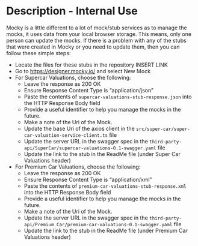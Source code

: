 # Description - Internal Use

Mocky is a little different to a lot of mock/stub services as to manage the mocks, it uses data from your local browser storage. This means, only one person can update the mocks. If there is a problem with any of the stubs that were created in Mocky or you need to update them, then you can follow these simple steps:

- Locate the files for these stubs in the repository INSERT LINK
- Go to https://designer.mocky.io/ and select New Mock
- For Supercar Valuations, choose the following:
    - Leave the response as 200 OK
    - Ensure Response Content Type is “application/json”
    - Paste the contents of `supercar-valuations-stub-response.json` into the HTTP Response Body field
    - Provide a useful identifier to help you manage the mocks in the future.
    - Make a note of the Uri of the Mock.
    - Update the base Uri of the axios client in the `src/super-car/super-car-valuation-service-client.ts` file
    - Update the server URL in the swagger spec in the `third-party-api/SuperCar/supercar-valuations-0.1-swagger.yaml` file
    - Update the link to the stub in the ReadMe file (under Super Car Valuations header)
- For Premium Car Valuations, choose the following:
    - Leave the response as 200 OK
    - Ensure Response Content Type is “application/xml”
    - Paste the contents of `premium-car-valuations-stub-response.xml` into the HTTP Response Body field
    - Provide a useful identifier to help you manage the mocks in the future.
    - Make a note of the Uri of the Mock.
    - Update the server URL in the swagger spec in the `third-party-api/Premium Car/premium-car-valuations-0.1-swagger.yaml` file
    - Update the link to the stub in the ReadMe file (under Premium Car Valuations header)